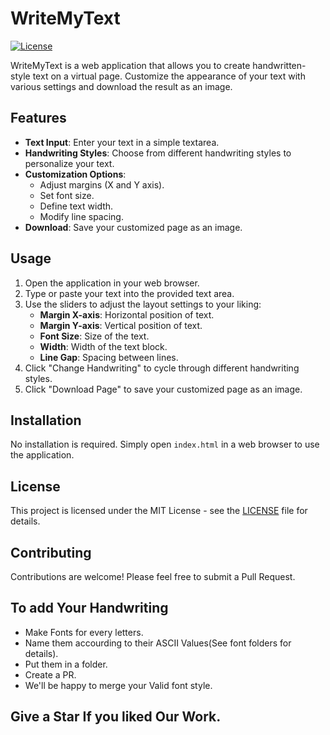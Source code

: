 # WriteMyText

[![License](https://img.shields.io/badge/license-MIT-blue.svg)](LICENSE)

WriteMyText is a web application that allows you to create handwritten-style text on a virtual page. Customize the appearance of your text with various settings and download the result as an image.

## Features

- **Text Input**: Enter your text in a simple textarea.
- **Handwriting Styles**: Choose from different handwriting styles to personalize your text.
- **Customization Options**:
  - Adjust margins (X and Y axis).
  - Set font size.
  - Define text width.
  - Modify line spacing.
- **Download**: Save your customized page as an image.

## Usage

1. Open the application in your web browser.
2. Type or paste your text into the provided text area.
3. Use the sliders to adjust the layout settings to your liking:
   - **Margin X-axis**: Horizontal position of text.
   - **Margin Y-axis**: Vertical position of text.
   - **Font Size**: Size of the text.
   - **Width**: Width of the text block.
   - **Line Gap**: Spacing between lines.
4. Click "Change Handwriting" to cycle through different handwriting styles.
5. Click "Download Page" to save your customized page as an image.

## Installation

No installation is required. Simply open `index.html` in a web browser to use the application.

## License

This project is licensed under the MIT License - see the [LICENSE](LICENSE) file for details.

## Contributing

Contributions are welcome! Please feel free to submit a Pull Request.

## To add Your Handwriting
- Make Fonts for every letters.
- Name them accourding to their ASCII Values(See font folders for details).
- Put them in a folder.
- Create a PR.
- We'll be happy to merge your Valid font style.

## Give a Star If you liked Our Work.


##
